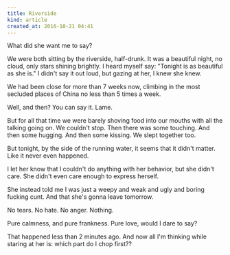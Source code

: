 ```yaml
---
title: Riverside
kind: article
created_at: 2016-10-21 04:41
---
```


What did she want me to say?

We were both sitting by the riverside, half-drunk. It was a beautiful night, no cloud, only stars shining brightly. I heard myself say: "Tonight is as beautiful as she is." I didn't say it out loud, but gazing at her, I knew she knew.

We had been close for more than 7 weeks now, climbing in the most secluded places of China no less than 5 times a week.

Well, and then? You can say it. Lame.

But for all that time we were barely shoving food into our mouths with all the talking going on. We couldn't stop. Then there was some touching. And then some hugging. And then some kissing. We slept together too.

But tonight, by the side of the running water, it seems that it didn't matter. Like it never even happened.

I let her know that I couldn't do anything with her behavior, but she didn't care. She didn't even care enough to express herself.

She instead told me I was just a weepy and weak and ugly and boring fucking cunt. And that she's gonna leave tomorrow.

No tears. No hate. No anger. Nothing.

Pure calmness, and pure frankness. Pure love, would I dare to say?

That happened less than 2 minutes ago. And now all I'm thinking while staring at her is: which part do I chop first??